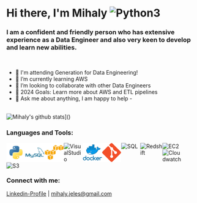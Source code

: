<h1>Hi there, I'm Mihaly <img  alt="Python3" width="50px" src="https://em-content.zobj.net/source/animated-noto-color-emoji/356/waving-hand_1f44b.gif" /></h1>

<h3>I am a confident and friendly person who has extensive experience as a Data Engineer and also very keen to develop and learn new abilities.</h3>
<br>

- 🔭 I'm attending Generation for Data Engineering!
- 🌱 I’m currently learning AWS 
- 👯 I’m looking to collaborate with other Data Engineers
- 🥅 2024 Goals: Learn more about AWS and ETL pipelines
- 💬 Ask me about anything, I am happy to help
-<br /><br>


![Mihaly's github stats](https://github-readme-stats.vercel.app/api/?username=mihalyjeles&count_private=true&theme=tokyonight&showicons=true)]()
<br />
### Languages and Tools: 

<img align="left" alt="Python3" width="50px" src="https://raw.githubusercontent.com/github/explore/80688e429a7d4ef2fca1e82350fe8e3517d3494d/topics/python/python.png" />
<img align="left" alt="MySQL" width="50px" src="https://github.com/devicons/devicon/blob/master/icons/mysql/mysql-plain-wordmark.svg" />
<img align="left" alt="AWS" width="50px" src="https://github.com/devicons/devicon/blob/master/icons/amazonwebservices/amazonwebservices-original.svg" />
<img align="left" alt="VisualStudio" width="50px" src="https://cdn.jsdelivr.net/gh/devicons/devicon/icons/vscode/vscode-original.svg" />
<img align="left" alt="Docker" width="50px" src="https://raw.githubusercontent.com/github/explore/80688e429a7d4ef2fca1e82350fe8e3517d3494d/topics/docker/docker.png" />
<img align="left" alt="Git" width="50px" src="https://github.com/devicons/devicon/blob/master/icons/git/git-original.svg" />
<img align="left" alt="SQL" width="50px" src="https://tse3.mm.bing.net/th?id=OIP.ZKbg8HdzzxdYHnbKCeF9vAAAAA&pid=Api&P=0" />
<img align="left" alt="Redshift" width="58px" src="https://tse4.mm.bing.net/th?id=OIP.-OKEF8llrJqx5IstVJQj9gAAAA&pid=Api&P=0" />
<img align="left" alt="EC2" width="47px" src="https://tse2.mm.bing.net/th?id=OIP.frTt0YlIVSR30kCFx6X5sQAAAA&pid=Api&P=0" />
<img align="left" alt="Cloudwatch" width="50px" src="https://tse3.mm.bing.net/th?id=OIP.gDmlMDulZFUSSKz3Nw2vIAHaIZ&pid=Api&P=0" />
<img align="left" alt="S3" width="55px" src="https://tse4.mm.bing.net/th?id=OIP.iN-HyTrHbuxO909ZnqY7bAAAAA&pid=Api&P=0" /><br />

<br /><br />
### Connect with me:
[Linkedin-Profile](https://www.linkedin.com/in/mihaly-zoltan-jeles-64203526b/) | mihaly.jeles@gmail.com

